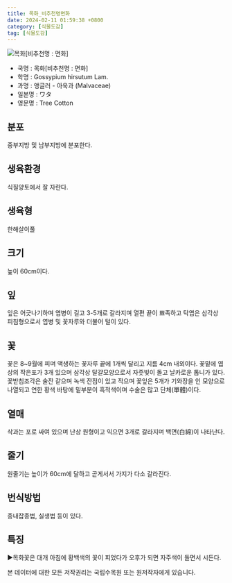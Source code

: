 ```yaml
---
title: 목화_비추천명면화
date: 2024-02-11 01:59:38 +0800
category: [식물도감]
tag: [식물도감]
---
```




![목화[비추천명 : 면화]](/fileUpload/plants/basic/Malvaceae/Gossypium/12107/1_th2.JPG)
- 국명 : 목화[비추천명 : 면화]
- 학명 : Gossypium hirsutum Lam.
- 과명 : 앵글러 - 아욱과 (Malvaceae)
- 일본명 : ワタ
- 영문명 : Tree Cotton


## 분포
중부지방 및 남부지방에 분포한다.
## 생육환경
식질양토에서 잘 자란다.
## 생육형
한해살이풀
## 크기
높이 60cm이다.
## 잎
잎은 어긋나기하며 엽병이 길고 3-5개로 갈라지며 열편 끝이 뾰족하고 탁엽은 삼각상 피침형으로서 엽병 및 꽃자루와 더불어 털이 있다.
## 꽃
꽃은 8~9월에 피며 액생하는 꽃자루 끝에 1개씩 달리고 지름 4cm 내외이다. 꽃밑에 엽상의 작은포가 3개 있으며 삼각상 달걀모양으로서 자줏빛이 돌고 날카로운 톱니가 있다. 꽃받침조각은 술잔 같으며 녹색 잔점이 있고 작으며 꽃잎은 5개가 기와장을 인 모양으로 나열되고 연한 황색 바탕에 밑부분이 흑적색이며 수술은 많고 단체(單體)이다.
## 열매
삭과는 포로 싸여 있으며 난상 원형이고 익으면 3개로 갈라지며 백면(白綿)이 나타난다.
## 줄기
원줄기는 높이가 60cm에 달하고 곧게서서 가지가 다소 갈라진다.
## 번식방법
종내잡종법, 실생법 등이 있다.
## 특징
▶목화꽃은 대개 아침에 황백색의 꽃이 피었다가 오후가 되면 자주색이 돌면서 시든다.






본 데이터에 대한 모든 저작권리는 국립수목원 또는 원저작자에게 있습니다.
